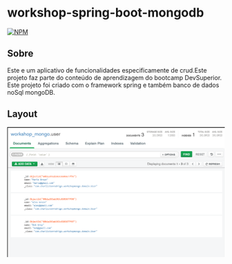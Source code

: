 # workshop-spring-boot-mongodb

[![NPM](https://img.shields.io/npm/l/react)]()

## Sobre 

Este e um aplicativo de funcionalidades especificamente de crud.Este projeto faz parte do conteúdo de aprendizagem do bootcamp DevSuperior.
Este projeto foi criado com o framework spring e também banco de dados noSql mongoDB.

## Layout
<p align="center">
  <img width="600" src="Mongo.png">
</P>

